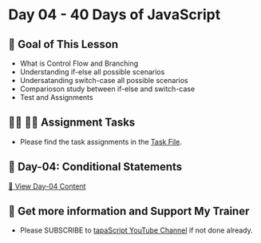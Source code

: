 # Day 04 - 40 Days of JavaScript

## **🎯 Goal of This Lesson**

- What is Control Flow and Branching
- Understanding if-else all possible scenarios
- Undersatanding switch-case all possible scenarios
- Comparioson study between if-else and switch-case
- Test and Assignments


## **👩‍💻 🧑‍💻 Assignment Tasks**
- Please find the task assignments in the [Task File](./task.md).

## 📅 Day-04: Conditional Statements
[🔗 View Day-04 Content](https://github.com/RabinStar/40-days-pro-javascript-mastery/tree/main/Day-04)

## 🫶 Get more information and Support My Trainer
- Please SUBSCRIBE to [tapaScript YouTube Channel](https://youtube.com/tapasadhikary) if not done already.
